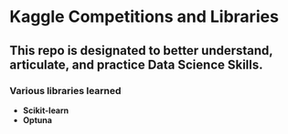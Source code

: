 # Kaggle Competitions and Libraries

## This repo is designated to better understand, articulate, and practice Data Science Skills. 


### Various libraries learned
- **Scikit-learn**
- **Optuna**
